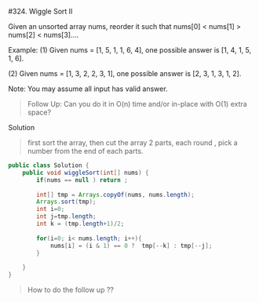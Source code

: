 
#324. Wiggle Sort II 

Given an unsorted array nums, reorder it such that nums[0] < nums[1] > nums[2] < nums[3]....

Example:
(1) Given nums = [1, 5, 1, 1, 6, 4], one possible answer is [1, 4, 1, 5, 1, 6]. 

(2) Given nums = [1, 3, 2, 2, 3, 1], one possible answer is [2, 3, 1, 3, 1, 2].

Note:
You may assume all input has valid answer.

>Follow Up:
>Can you do it in O(n) time and/or in-place with O(1) extra space?

 
 Solution

> first sort the array, then cut the array 2 parts, each round , pick a number from the end of each parts.


```java
public class Solution {
    public void wiggleSort(int[] nums) {
        if(nums == null ) return ;
        
        int[] tmp = Arrays.copyOf(nums, nums.length);
        Arrays.sort(tmp);
        int i=0;
        int j=tmp.length;
        int k = (tmp.length+1)/2;
        
        for(i=0; i< nums.length; i++){
            nums[i] = (i & 1) == 0 ?  tmp[--k] : tmp[--j];
        }  
        
    }
}
```



> How to do the follow up ??